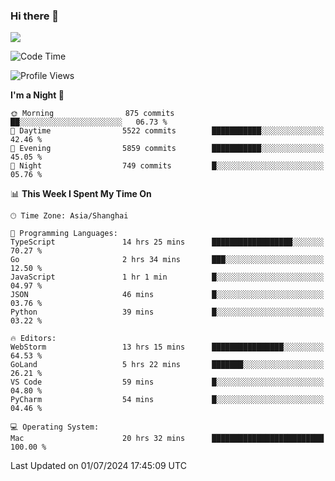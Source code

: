 ### Hi there 👋

<!--
**JJAYCHEN1e/jjaychen1e** is a ✨ _special_ ✨ repository because its `README.md` (this file) appears on your GitHub profile.

Here are some ideas to get you started:

- 🔭 I’m currently working on ...
- 🌱 I’m currently learning ...
- 👯 I’m looking to collaborate on ...
- 🤔 I’m looking for help with ...
- 💬 Ask me about ...
- 📫 How to reach me: ...
- 😄 Pronouns: ...
- ⚡ Fun fact: ...
-->

[![](https://github-readme-stats.vercel.app/api?username=jjaychen1e&show_icons=true)](https://github.com/jjaychen1e/github-readme-stats?count_private=true)

<!--START_SECTION:waka-->
![Code Time](http://img.shields.io/badge/Code%20Time-1%2C247%20hrs%2041%20mins-blue)

![Profile Views](http://img.shields.io/badge/Profile%20Views-0-blue)

**I'm a Night 🦉** 

```text
🌞 Morning                875 commits         ██░░░░░░░░░░░░░░░░░░░░░░░   06.73 % 
🌆 Daytime                5522 commits        ███████████░░░░░░░░░░░░░░   42.46 % 
🌃 Evening                5859 commits        ███████████░░░░░░░░░░░░░░   45.05 % 
🌙 Night                  749 commits         █░░░░░░░░░░░░░░░░░░░░░░░░   05.76 % 
```


📊 **This Week I Spent My Time On** 

```text
🕑︎ Time Zone: Asia/Shanghai

💬 Programming Languages: 
TypeScript               14 hrs 25 mins      ██████████████████░░░░░░░   70.27 % 
Go                       2 hrs 34 mins       ███░░░░░░░░░░░░░░░░░░░░░░   12.50 % 
JavaScript               1 hr 1 min          █░░░░░░░░░░░░░░░░░░░░░░░░   04.97 % 
JSON                     46 mins             █░░░░░░░░░░░░░░░░░░░░░░░░   03.76 % 
Python                   39 mins             █░░░░░░░░░░░░░░░░░░░░░░░░   03.22 % 

🔥 Editors: 
WebStorm                 13 hrs 15 mins      ████████████████░░░░░░░░░   64.53 % 
GoLand                   5 hrs 22 mins       ███████░░░░░░░░░░░░░░░░░░   26.21 % 
VS Code                  59 mins             █░░░░░░░░░░░░░░░░░░░░░░░░   04.80 % 
PyCharm                  54 mins             █░░░░░░░░░░░░░░░░░░░░░░░░   04.46 % 

💻 Operating System: 
Mac                      20 hrs 32 mins      █████████████████████████   100.00 % 
```


 Last Updated on 01/07/2024 17:45:09 UTC
<!--END_SECTION:waka-->
